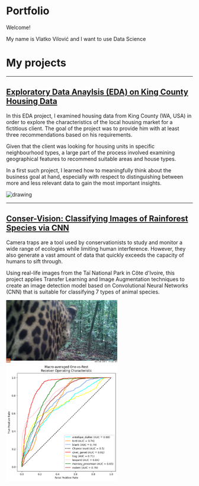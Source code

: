 # Portfolio

Welcome!

My name is Vlatko Vilović and I want to use Data Science 


# My projects
---

## **[Exploratory Data Anaylsis (EDA) on King County Housing Data]** 
[Exploratory Data Anaylsis (EDA) on King County Housing Data]: https://github.com/vlatko-v/ds-king_county_housing-EDA

In this EDA project, I examined housing data from King County (WA, USA) in order to explore the characteristics of the local housing market for a fictitious client. The goal of the project was to provide him with at least three recommendations based on his requirements. 

Given that the client was looking for housing units in specific neighbourhood types, a large part of the process involved examining geographical features to recommend suitable areas and house types.

In a first such project, I learned how to meaningfully think about the business goal at hand, especially with respect to distinguishing between more and less relevant data to gain the most important insights. 


<img src="https://github.com/vlatko-v/ds-king_county_housing-EDA/blob/main/visualisations/avg_house_size_per_zipcode.png" alt="drawing" width="700"/>

---

## **[Conser-Vision: Classifying Images of Rainforest Species via CNN]**
[Conser-Vision: Classifying Images of Rainforest Species via CNN]: https://github.com/vlatko-v/drivendata-Conser-vision-Image-Classification

Camera traps are a tool used by conservationists to study and monitor a wide range of ecologies while limiting human interference. However, they also generate a vast amount of data that quickly exceeds the capacity of humans to sift through.

Using real-life images from the Taï National Park in Côte d'Ivoire, this project applies Transfer Learning and Image Augmentation techniques to create an image detection model based on Convolutional Neural Networks (CNN) that is suitable for classifying 7 types of animal species.

<img src="https://github.com/vlatko-v/drivendata-Conser-vision-Image-Classification/blob/main/visuals/ZJ004548.jpg" alt="drawing" width="300"/>
<img src="https://github.com/vlatko-v/drivendata-Conser-vision-Image-Classification/blob/main/visuals/roc_auc.png" alt="drawing" width="300"/>
